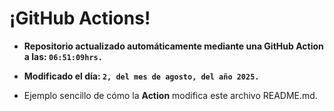 # ¡GitHub Actions!
* **Repositorio actualizado automáticamente mediante una GitHub Action a las: `06:51:09hrs.`**
* **Modificado el día: `2, del mes de agosto, del año 2025.`**

* Ejemplo sencillo de cómo la **Action** modifica este archivo README.md.
